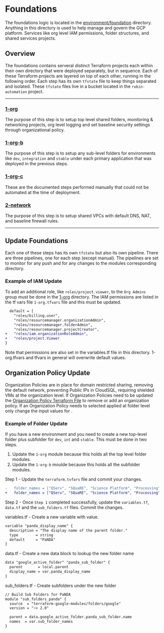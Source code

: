 # Foundations

The foundations logic is located in the [environment/foundation](../environment/foundation) directory. Anything in this directory is used to help manage and govern the GCP platform. Services like org level IAM permissions, folder structures, and shared services projects.



## Overview

The foundations contains serveral distinct Terraform projects each within their own directory that were deployed separately, but in sequence. Each of these Terraform projects are layered on top of each other, running in the following order. Each step has its own `tfstate` file to keep things separated and isolated. These `tfstate` files live in a bucket located in the `rubin-automation` project.

---

### [1-org](../environment/foundation/1-org)
The purpose of this step is to setup top level shared folders, monitoring & networking projects, org level logging and set baseline security settings through organizational policy.

### [1-org-b](../environment/foundation/1-org-b)
The purpose of this step is to setup any sub-level folders for environments like `dev`, `integration` and `stable` under each primary application that was deployed in the previous steps.

### [1-org-c](../environment/foundation/1-org-c)
These are the documented steps performed manually that could not be automated at the time of deployment.

### [2-network](../environment/foundation/2-networks)
The purpose of this step is to setup shared VPCs with default DNS, NAT, and baseline firewall rules.

---

## Update Foundations

Each one of these steps has its own `tfstate` but also its own pipeline. There are three pipelines, one for each step (except manual). The pipelines are set to monitor for any push and for any changes to the modules corresponding directory.

### Example of IAM Update
To add an additional role, like `roles/project.viewer`, to the `Org Admins` group must be done in the [1-org](../environment/foundation/1-org) directory. The IAM permissions are listed in the tf vars file `1-org.tfvars` file and this must be updated.
```diff
  default = [
    "roles/billing.user",
    "roles/resourcemanager.organizationAdmin",
    "roles/resourcemanager.folderAdmin",
    "roles/resourcemanager.projectCreator",
+   "roles/iam.organizationRoleAdmin",
+   "roles/project.Viewer
}
```

Note that permissions are also set in the variables.tf file in this directory.  1-org.tfvars and tfvars in general will overwrite default values.

## Organization Policy Update

Organization Policies are in place for domain restricted sharing, removing the default network, preventing Public IPs in CloudSQL, requiring shielded VMs at the organization level.  If Organization Policies need to be updated the [Organization Policy Terraform File](environment/1-org/org-polilcy.tf) to remove or add an organization policy.  If an Organization Policy needs to selected applied at folder level only change the input values for .


### Example of Folder Update
If you have a new environment and you need to create a new top-level folder plus subfolder for `dev`, `int` and `stable`. This must be done in two steps.

1. Update the `1-org` module because this holds all the top level folder modules.
2. Update the `1-org-b` moulde because this holds all the subfolder modules.

Step 1 - Update the `terraform.tvfars` file and commit your changes.
```diff
-   folder_names = ["QServ", "SQuaRE", "Science Platform", "Processing"]
+   folder_names = ["QServ", "SQuaRE", "Science Platform", "Processing", "PaNDA"]
```

Step 2 - Once `Step 1` completed successfully, update the `variables.tf`, `data.tf` and the `sub_folders.tf` files. Commit the changes.

variables.tf - Create a new variable with value.
```diff
variable "panda_display_name" {
  description = "The display name of the parent folder."
  type        = string
  default     = "PaNDA"
}
```

data.tf - Create a new data block to lookup the new folder name
```diff
data "google_active_folder" "panda_sub_folder" {
  parent       = local.parent
  display_name = var.panda_display_name
}
```

sub_folders.tf - Create  subfolders under the new folder
```diff
// Build Sub Folders for PaNDA
module "sub_folders_panda" {
  source  = "terraform-google-modules/folders/google"
  version = "~> 2.0"

  parent = data.google_active_folder.panda_sub_folder.name
  names  = var.sub_folder_names
}
```